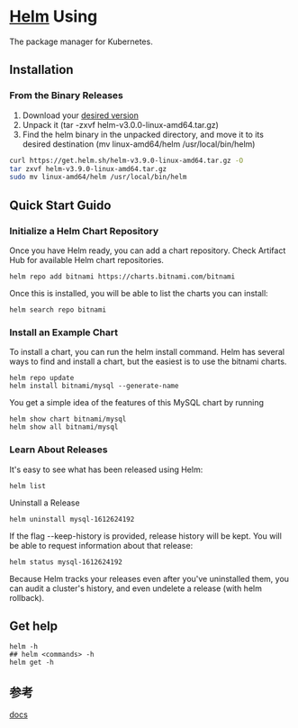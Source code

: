 [Helm](https://helm.sh/) Using
===

The package manager for Kubernetes.

## Installation

### From the Binary Releases

1. Download your [desired version](https://github.com/helm/helm/releases)
2. Unpack it (tar -zxvf helm-v3.0.0-linux-amd64.tar.gz)
3. Find the helm binary in the unpacked directory, and move it to its desired destination (mv linux-amd64/helm /usr/local/bin/helm)


```bash
curl https://get.helm.sh/helm-v3.9.0-linux-amd64.tar.gz -O
tar zxvf helm-v3.9.0-linux-amd64.tar.gz
sudo mv linux-amd64/helm /usr/local/bin/helm
```

## Quick Start Guido

### Initialize a Helm Chart Repository

Once you have Helm ready, you can add a chart repository. Check Artifact Hub for available Helm chart repositories.

```shell
helm repo add bitnami https://charts.bitnami.com/bitnami
```

Once this is installed, you will be able to list the charts you can install:

```shell
helm search repo bitnami
```

### Install an Example Chart

To install a chart, you can run the helm install command. Helm has several ways to find and install a chart, but the easiest is to use the bitnami charts.

```shell
helm repo update
helm install bitnami/mysql --generate-name
```

You get a simple idea of the features of this MySQL chart by running

```shell
helm show chart bitnami/mysql
helm show all bitnami/mysql
```

### Learn About Releases

It's easy to see what has been released using Helm:

```shell
helm list
```

Uninstall a Release

```shell
helm uninstall mysql-1612624192
```

If the flag --keep-history is provided, release history will be kept. You will be able to request information about that release:

```shell
helm status mysql-1612624192
```

Because Helm tracks your releases even after you've uninstalled them, you can audit a cluster's history, and even undelete a release (with helm rollback).


## Get help

```shell
helm -h
## helm <commands> -h
helm get -h

```

## 参考
[docs](https://v3.helm.sh/docs/)